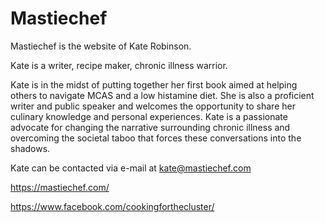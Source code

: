 [//]: # (source: https://mastiechef.com/)
[//]: # (aka: Cooking for the Cluster)
[//]: # (tags: website diets)
[//]: # (persons: Kate Robinson)


# Mastiechef

Mastiechef is the website of Kate Robinson.

Kate is a writer, recipe maker, chronic illness warrior.

Kate is in the midst of putting together her first book aimed at helping others to navigate MCAS and a low histamine diet. She is also a proficient writer and public speaker and welcomes the opportunity to share her culinary knowledge and personal experiences. Kate is a passionate advocate for changing the narrative surrounding chronic illness and overcoming the societal taboo that forces these conversations into the shadows.

Kate can be contacted via e-mail at kate@mastiechef.com

https://mastiechef.com/

https://www.facebook.com/cookingforthecluster/
